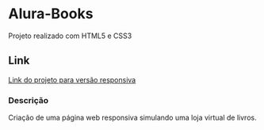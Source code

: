 # Alura-Books
 Projeto realizado com HTML5 e CSS3

## Link
[Link do projeto para versão responsiva](https://felipesantinho.github.io/Alura-Books/)

### Descrição
 Criação de uma página web responsiva simulando uma loja virtual de livros.
